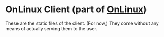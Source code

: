 ﻿# OnLinux Client (part of [OnLinux](https://github.com/0nLinux/onlinux-daemon))

These are the static files of the client. (For now,) They come without any means of actually serving them to the user.
